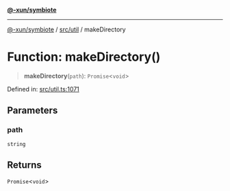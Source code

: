 [**@-xun/symbiote**](../../../README.md)

***

[@-xun/symbiote](../../../README.md) / [src/util](../README.md) / makeDirectory

# Function: makeDirectory()

> **makeDirectory**(`path`): `Promise`\<`void`\>

Defined in: [src/util.ts:1071](https://github.com/Xunnamius/symbiote/blob/150bd8f520450f76cdfe81296a884f439e925685/src/util.ts#L1071)

## Parameters

### path

`string`

## Returns

`Promise`\<`void`\>
